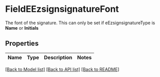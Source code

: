 # FieldEEzsignsignatureFont

The font of the signature. This can only be set if eEzsignsignatureType is **Name** or **Initials**

## Properties

Name | Type | Description | Notes
------------ | ------------- | ------------- | -------------

[[Back to Model list]](../README.md#documentation-for-models) [[Back to API list]](../README.md#documentation-for-api-endpoints) [[Back to README]](../README.md)


